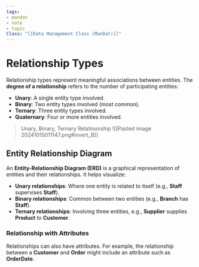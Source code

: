 ```yaml
---
tags:
- mandat
- note
- topic
Class: "[[Data Management Class (ManDat)]]"
---
```


# Relationship Types

Relationship types represent meaningful associations between entities. The **degree of a relationship** refers to the number of participating entities:

- **Unary**: A single entity type involved.
- **Binary**: Two entity types involved (most common).
- **Ternary**: Three entity types involved.
- **Quaternary**: Four or more entities involved.

> Unary, Binary, Ternary Relatioonship
> ![[Pasted image 20241015011147.png#invert_B]]

## Entity Relationship Diagram

An **Entity-Relationship Diagram (ERD)** is a graphical representation of entities and their relationships. It helps visualize:

- **Unary relationships**: Where one entity is related to itself (e.g., **Staff** supervises **Staff**).
- **Binary relationships**: Common between two entities (e.g., **Branch** has **Staff**).
- **Ternary relationships**: Involving three entities, e.g., **Supplier** supplies **Product** to **Customer**.

### Relationship with Attributes

Relationships can also have attributes. For example, the relationship between a **Customer** and **Order** might include an attribute such as **OrderDate**.
